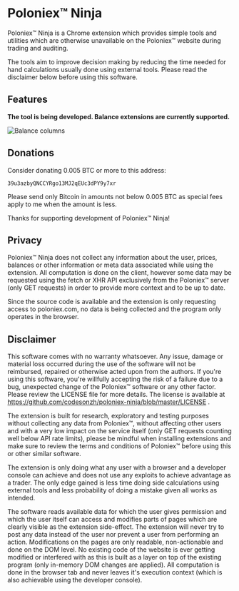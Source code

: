 # Poloniex™ Ninja

Poloniex™ Ninja is a Chrome extension which provides simple tools and utilities
which are otherwise unavailable on the Poloniex™ website during trading and
auditing.

The tools aim to improve decision making by reducing the time needed for hand
calculations usually done using external tools. Please read the disclaimer below
before using this software.

## Features

**The tool is being developed. Balance extensions are currently supported.**

![Balance columns](https://github.com/codesonzh/poloniex-ninja/blob/master/docs/balances.png?raw=true)


## Donations

Consider donating 0.005 BTC or more to this address:

```
39u3azbyQNCCYRgo13MJ2qEUc3dPY9y7xr
```

Please send only Bitcoin in amounts not below 0.005 BTC as special fees
apply to me when the amount is less.

Thanks for supporting development of Poloniex™ Ninja!


## Privacy

Poloniex™ Ninja does not collect any information about the user, prices, balances
or other information or meta data associated while using the extension. All
computation is done on the client, however some data may be requested using the
fetch or XHR API exclusively from the Poloniex™ server (only GET requests) in
order to provide more context and to be up to date.

Since the source code is available and the extension is only requesting access
to poloniex.com, no data is being collected and the program only operates in the
browser.


## Disclaimer

This software comes with no warranty whatsoever. Any issue, damage or material
loss occurred during the use of the software will not be reimbursed, repaired or
otherwise acted upon from the authors. If you're using this software, you're
willfully accepting the risk of a failure due to a bug, unexpected change of
the Poloniex™ software or any other factor. Please review the LICENSE file for
more details. The license is available at
https://github.com/codesonzh/poloniex-ninja/blob/master/LICENSE .

The extension is built for research, exploratory and testing purposes without
collecting any data from Poloniex™, without affecting other users and with a
very low impact on the service itself (only GET requests counting well below API
rate limits), please be mindful when installing extensions and make sure to
review the terms and conditions of Poloniex™ before using this or other similar
software.

The extension is only doing what any user with a browser and a developer console
can achieve and does not use any exploits to achieve advantage as a trader. The
only edge gained is less time doing side calculations using external tools and
less probability of doing a mistake given all works as intended.

The software reads available data for which the user gives permission and which
the user itself can access and modifies parts of pages which are clearly visible
as the extension side-effect. The extension will never try to post any data
instead of the user nor prevent a user from performing an action. Modifications
on the pages are only readable, non-actionable and done on the DOM level. No
existing code of the website is ever getting modified or interfered with as this
is built as a layer on top of the existing program (only in-memory DOM changes
are applied). All computation is done in the browser tab and never leaves it's
execution context (which is also achievable using the developer console).

